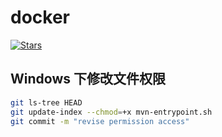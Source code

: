 # docker

[![Stars](https://img.shields.io/github/stars/arbing/docker.svg?label=Stars&style=social)](https://github.com/arbing/docker)

## Windows 下修改文件权限

```sh
git ls-tree HEAD
git update-index --chmod=+x mvn-entrypoint.sh
git commit -m "revise permission access"
```
